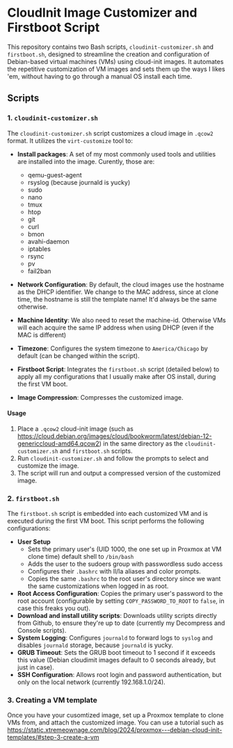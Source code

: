 # CloudInit Image Customizer and Firstboot Script

This repository contains two Bash scripts, `cloudinit-customizer.sh` and `firstboot.sh`, designed to streamline the creation and configuration of Debian-based virtual machines (VMs) using cloud-init images. It automates the repetitive customization of VM images and sets them up the ways I likes 'em, without having to go through a manual OS install each time.

## Scripts

### 1. `cloudinit-customizer.sh`

The `cloudinit-customizer.sh` script customizes a cloud image in `.qcow2` format. It utilizes the `virt-customize` tool to:

- **Install packages**: A set of my most commonly used tools and utilities are installed into the image. Curently, those are:
  - qemu-guest-agent
  - rsyslog (because journald is yucky)
  - sudo
  - nano
  - tmux
  - htop
  - git
  - curl
  - bmon
  - avahi-daemon
  - iptables
  - rsync
  - pv
  - fail2ban

- **Network Configuration**: By default, the cloud images use the hostname as the DHCP identifier. We change to the MAC address, since at clone time, the hostname is still the template name! It'd always be the same otherwise.
- **Machine Identity**: We also need to reset the machine-id. Otherwise VMs will each acquire the same IP address when using DHCP (even if the MAC is different)
- **Timezone**: Configures the system timezone to `America/Chicago` by default (can be changed within the script).
- **Firstboot Script**: Integrates the `firstboot.sh` script (detailed below) to apply all my configurations that I usually make after OS install, during the first VM boot.
- **Image Compression**: Compresses the customized image.

#### Usage

1. Place a `.qcow2` cloud-init image (such as https://cloud.debian.org/images/cloud/bookworm/latest/debian-12-genericcloud-amd64.qcow2) in the same directory as the `cloudinit-customizer.sh` and `firstboot.sh` scripts.
2. Run `cloudinit-customizer.sh` and follow the prompts to select and customize the image.
3. The script will run and output a compressed version of the customized image.

### 2. `firstboot.sh`

The `firstboot.sh` script is embedded into each customized VM and is executed during the first VM boot. This script performs the following configurations:

- **User Setup**
  - Sets the primary user's (UID 1000, the one set up in Proxmox at VM clone time) default shell to `/bin/bash`
  - Adds the user to the sudoers group with passwordless sudo access
  - Configures their `.bashrc` with ll/la aliases and color prompts.
  - Copies the same `.bashrc` to the root user's directory since we want the same customizations when logged in as root.
- **Root Access Configuration**: Copies the primary user's password to the root account (configurable by setting `COPY_PASSWORD_TO_ROOT` to `false`, in case this freaks you out).
- **Download and install utility scripts**: Downloads utility scripts directly from Github, to ensure they're up to date (currently my Decompress and Console scripts).
- **System Logging**: Configures `journald` to forward logs to `syslog` and disables `journald` storage, because `journald` is yucky.
- **GRUB Timeout**: Sets the GRUB boot timeout to 1 second if it exceeds this value (Debian cloudimit images default to 0 seconds already, but just in case).
- **SSH Configuration**: Allows root login and password authentication, but only on the local network (currently 192.168.1.0/24).

### 3. Creating a VM template

Once you have your cusomtized image, set up a Proxmox template to clone VMs from, and attach the customized image. You can use a tutorial such as https://static.xtremeownage.com/blog/2024/proxmox---debian-cloud-init-templates/#step-3-create-a-vm
